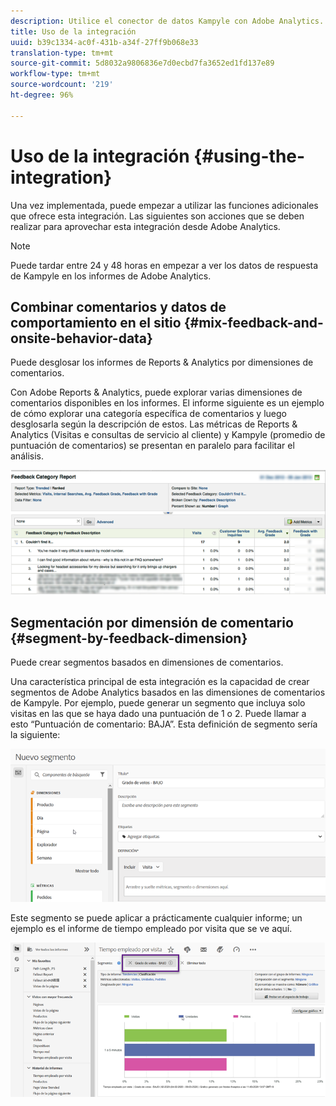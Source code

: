 ```yaml
---
description: Utilice el conector de datos Kampyle con Adobe Analytics.
title: Uso de la integración
uuid: b39c1334-ac0f-431b-a34f-27ff9b068e33
translation-type: tm+mt
source-git-commit: 5d8032a9806836e7d0ecbd7fa3652ed1fd137e89
workflow-type: tm+mt
source-wordcount: '219'
ht-degree: 96%

---
```



# Uso de la integración {#using-the-integration}

Una vez implementada, puede empezar a utilizar las funciones adicionales que ofrece esta integración. Las siguientes son acciones que se deben realizar para aprovechar esta integración desde Adobe Analytics.

>[!NOTE]
>
>Puede tardar entre 24 y 48 horas en empezar a ver los datos de respuesta de Kampyle en los informes de Adobe Analytics.

## Combinar comentarios y datos de comportamiento en el sitio {#mix-feedback-and-onsite-behavior-data}

Puede desglosar los informes de Reports &amp; Analytics por dimensiones de comentarios.

Con Adobe Reports &amp; Analytics, puede explorar varias dimensiones de comentarios disponibles en los informes. El informe siguiente es un ejemplo de cómo explorar una categoría específica de comentarios y luego desglosarla según la descripción de estos. Las métricas de Reports &amp; Analytics (Visitas e consultas de servicio al cliente) y Kampyle (promedio de puntuación de comentarios) se presentan en paralelo para facilitar el análisis.

![](assets/feedback_category_report.png)

## Segmentación por dimensión de comentario {#segment-by-feedback-dimension}

Puede crear segmentos basados en dimensiones de comentarios.

Una característica principal de esta integración es la capacidad de crear segmentos de Adobe Analytics basados en las dimensiones de comentarios de Kampyle. Por ejemplo, puede generar un segmento que incluya solo visitas en las que se haya dado una puntuación de 1 o 2. Puede llamar a esto “Puntuación de comentario: BAJA”. Esta definición de segmento sería la siguiente:

![](assets/segment_feedback.png)

Este segmento se puede aplicar a prácticamente cualquier informe; un ejemplo es el informe de tiempo empleado por visita que se ve aquí.

![](assets/time_spent_per_visit.png)
